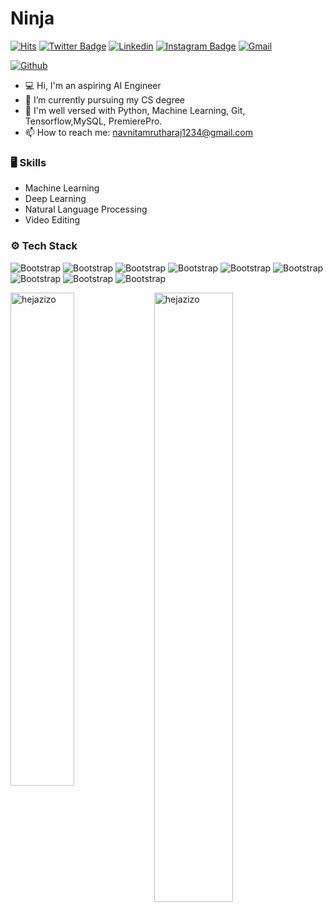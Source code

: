 # Ninja

[![Hits](https://hits.seeyoufarm.com/api/count/incr/badge.svg?url=https%3A%2F%2Fgithub.com%2Fhejazizo%2Fhejazizo&count_bg=%2379C83D&title_bg=%23555555&icon=&icon_color=%23E7E7E7&title=Profile+Views&edge_flat=false)](https://hits.seeyoufarm.com)
[![Twitter Badge](https://img.shields.io/badge/-Twitter-1da1f2?labelColor=1da1f2&logo=twitter&logoColor=white&link=https://x.com/Ninja_in_PJ?t=voOXMR9S4m3LKOX3wJFm-Q&s=09)](https://x.com/Ninja_in_PJ?t=voOXMR9S4m3LKOX3wJFm-Q&s=09)
[![Linkedin](https://img.shields.io/badge/-LinkedIn-blue?style=flat&logo=Linkedin&logoColor=white)](https://www.linkedin.com/in/navnitai/)
[![Instagram Badge](https://img.shields.io/badge/-Instagram-purple?logo=instagram&logoColor=white&link=https://www.instagram.com/navnit.a_?igsh=ajVyZWp2MjRoYjZw/)](https://www.instagram.com/navnit.a_?igsh=ajVyZWp2MjRoYjZw)
[![Gmail](https://img.shields.io/badge/-Gmail-c14438?style=flat&logo=Gmail&logoColor=white)](mailto:navnitamrutharaj1234@gmail.com)

[![Github](https://img.shields.io/github/followers/hejazizo?label=Follow&style=social)](https://github.com/ninjacode911)

- 💻 Hi, I'm an aspiring AI Engineer
- 🤔 I’m currently pursuing my CS degree
- 🌱 I'm well versed with Python, Machine Learning, Git, Tensorflow,MySQL, PremierePro.
- 📫 How to reach me: navnitamrutharaj1234@gmail.com



### 🖥 Skills

- Machine Learning
- Deep Learning
- Natural Language Processing
- Video Editing
### ⚙️ Tech Stack

![Bootstrap](https://img.shields.io/badge/-Python-05122A?style=social&logo=Python&color=353535) ![Bootstrap](https://img.shields.io/badge/-Docker-05122A?style=social&logo=Docker&color=353535) ![Bootstrap](https://img.shields.io/badge/-TensorFlow-05122A?style=social&logo=TensorFlow&color=353535) ![Bootstrap](https://img.shields.io/badge/-PyTorch-05122A?style=social&logo=PyTorch&color=353535) ![Bootstrap](https://img.shields.io/badge/-MySQL-05122A?style=social&logo=MySQL&color=353535) ![Bootstrap](https://img.shields.io/badge/-Pandas-05122A?style=social&logo=Pandas&color=353535) ![Bootstrap](https://img.shields.io/badge/-Numpy-05122A?style=social&logo=Numpy&color=353535) ![Bootstrap](https://img.shields.io/badge/-Matplotlib-05122A?style=social&logo=Matplotlib&color=353535) ![Bootstrap](https://img.shields.io/badge/-Visual%20Studio%20Code-05122A?style=social&logo=Visual-Studio-Code&color=353535)

<div>
  <img width="45%" align="left" src="https://github-readme-stats.vercel.app/api/top-langs?username=hejazizo&show_icons=true&locale=en&layout=compact" alt="hejazizo" />
  <img width="50%"  src="https://github-readme-streak-stats.herokuapp.com/?user=hejazizo&" alt="hejazizo" />
</div>



